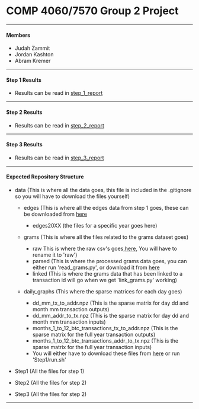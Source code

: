 # COMP 4060/7570 Group 2 Project
---
#### Members
- Judah Zammit
- Jordan Kashton
- Abram Kremer

---

#### Step 1 Results
- Results can be read in [step_1_report](https://github.com/jeeerdin/COMP7570-Group-Project/blob/main/Step1/step_1_report.md)

---

#### Step 2 Results
- Results can be read in [step_2_report](https://github.com/jeeerdin/COMP7570-Group-Project/blob/main/Step2/step_2_report.md)

---

#### Step 3 Results
- Results can be read in [step_3_report](https://github.com/jeeerdin/COMP7570-Group-Project/blob/main/Step3/step_3_report.md)

---

#### Expected Repository Structure

* data (This is where all the data goes, this file is included in the .gitignore so you will have to download the files yourself)

    - edges (This is where all the edges data from step 1 goes, these can be downloaded from [here](https://chartalist.org/BitcoinData.html)
		- edges20XX (the files for a specific year goes here)
    - grams (This is where all the files related to the grams dataset goes)
        - raw This is where the raw csv's goes,[here](https://umanitoba-my.sharepoint.com/:u:/r/personal/zammitj3_myumanitoba_ca/Documents/grams.zip?csf=1&web=1&e=Dmgd93), You will have to rename it to 'raw')
		- parsed (This is where the processed grams data goes, you can either run 'read_grams.py', or download it from [here](https://umanitoba-my.sharepoint.com/:u:/g/personal/zammitj3_myumanitoba_ca/EVhGCF1bgKxHqTw-hQUpxrEB1VglALycHKPk4LUWQVi-_Q?e=mACX1p)
		- linked (This is where the grams data that has been linked to a transaction id will go when we get 'link_grams.py' working)

    - daily_graphs (This where the sparse matrices for each day goes)
		- dd_mm_tx_to_addr.npz (This is the sparse matrix for day dd and month mm transaction outputs)
		- dd_mm_addr_to_tx.npz (This is the sparse matrix for day dd and month mm transaction inputs)
		- months_1_to_12_btc_transactions_tx_to_addr.npz (This is the sparse matrix for the full year transaction outputs)
		- months_1_to_12_btc_transactions_addr_to_tx.npz (This is the sparse matrix for the full year transaction inputs)
        - You will either have to download these files from [here](https://umanitoba-my.sharepoint.com/:u:/r/personal/zammitj3_myumanitoba_ca/Documents/daily_graphs.zip?csf=1&web=1&e=zgvn2X ) or run 'Step1/run.sh'

* Step1 (All the files for step 1)
* Step2 (All the files for step 2)
* Step3 (All the files for step 2)

---

